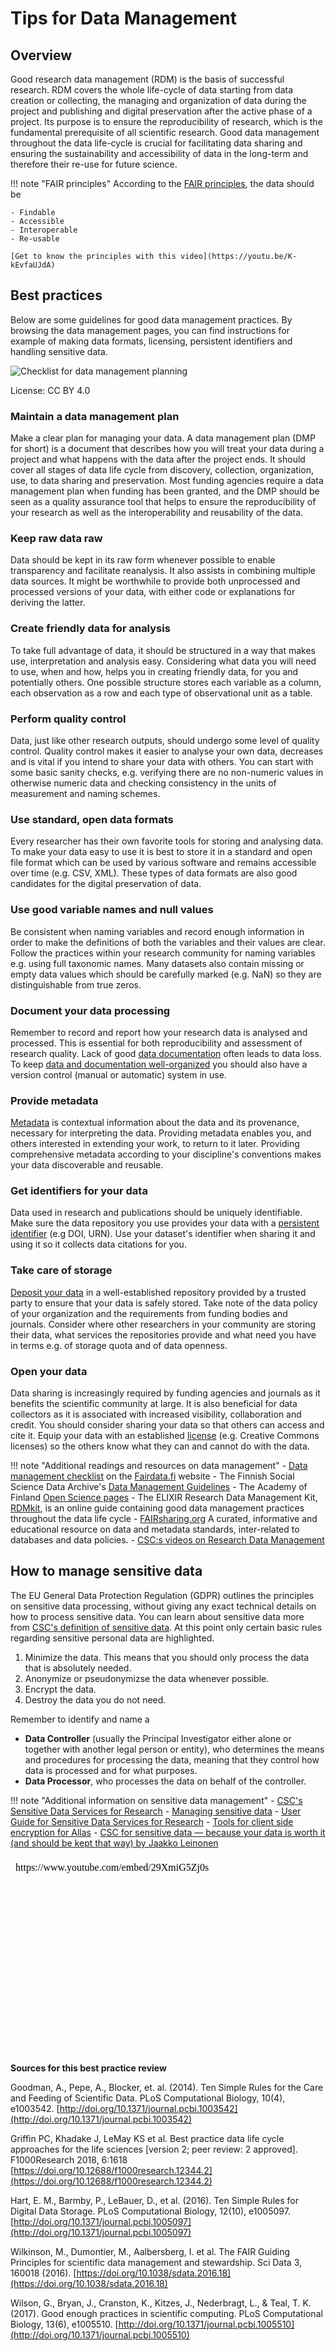 # Tips for Data Management

## Overview

Good research data management (RDM) is the basis of successful research. RDM covers the whole life-cycle of data starting from data creation or collecting, the managing and organization of data during the project and publishing and digital preservation after the active phase of a project. Its purpose is to ensure the reproducibility of research, which is the fundamental prerequisite of all scientific research.  Good data management throughout the data life-cycle is crucial for facilitating data sharing and ensuring the sustainability and accessibility of data in the long-term and therefore their re-use for future science.

!!! note "FAIR principles"
    According to the [FAIR principles](https://www.go-fair.org/fair-principles/), the data should be 
    
    - Findable
    - Accessible
    - Interoperable
    - Re-usable
    
    [Get to know the principles with this video](https://youtu.be/K-kEvfaUJdA)
   
   
## Best practices

Below are some guidelines for good data management practices. By browsing the data management pages, you can find instructions for example of 
making data formats, licensing, persistent identifiers and handling sensitive data.

![Checklist for data management planning](../../img/Checklist_for_DMP_v1.png "Checklist for how to be successful in data management planning")

License: CC BY 4.0
 
### Maintain a data management plan

Make a clear plan for managing your data. A data management plan (DMP for short) is a document that describes how you will treat your data during a project and what happens with the data after the project ends. It should cover all stages of data life cycle from discovery, collection, organization, use, to data sharing and preservation. Most funding agencies require a data management plan when funding has been granted, and the DMP should be seen as a quality assurance tool that helps to ensure the reproducibility of your research as well as the interoperability and reusability of the data.

### Keep raw data raw

Data should be kept in its raw form whenever possible to enable transparency and facilitate reanalysis. It also assists in combining multiple data sources. It might be worthwhile to provide both unprocessed and processed versions of your data, with either code or explanations for deriving the latter.

### Create friendly data for analysis

To take full advantage of data, it should be structured in a way that makes use, interpretation and analysis easy. Considering what data you will need to use, when and how, helps you in creating friendly data, for you and potentially others. One possible structure stores each variable as a column, each observation as a row and each type of observational unit as a table.

### Perform quality control

Data, just like other research outputs, should undergo some level of quality control. Quality control makes it easier to analyse your own data, decreases and is vital if you intend to share your data with others. You can start with some basic sanity checks, e.g. verifying there are no non-numeric values in otherwise numeric data and checking consistency in the units of measurement and naming schemes.

### Use standard, open data formats

Every researcher has their own favorite tools for storing and analysing data. To make your data easy to use it is best to store it in a standard and open file format which can be used by various software and remains accessible over time (e.g. CSV, XML). These types of data formats are also good candidates for the digital preservation of data.

### Use good variable names and null values

Be consistent when naming variables and record enough information in order to make the definitions of both the variables and their values are clear. Follow the practices within your research community for naming variables e.g. using full taxonomic names. Many datasets also contain missing or empty data values which should be carefully marked (e.g. NaN) so they are distinguishable from true zeros.

### Document your data processing

Remember to record and report how your research data is analysed and processed. This is essential for both reproducibility and assessment of research quality. Lack of good [data documentation](metadata-and-documentation.md#data-documentation-also-called-detailed-descriptive-metadata-or-data-level-metadata) often leads to data loss. To keep [data and documentation well-organized](metadata-and-documentation.md#data-organization) you should also have a version control (manual or automatic) system in use. 

### Provide metadata

[Metadata](metadata-and-documentation.md#metadata-types) is contextual information about the data and its provenance, necessary for interpreting the data. Providing metadata enables you, and others interested in extending your work, to return to it later. Providing comprehensive metadata according to your discipline's conventions makes your data discoverable and reusable.

### Get identifiers for your data

Data used in research and publications should be uniquely identifiable. Make sure the data repository you use provides your data with a [persistent identifier](publishing-datasets.md#persistent-identifiers) (e.g DOI, URN). Use your dataset's identifier when sharing it and using it so it collects data citations for you.

### Take care of storage

[Deposit your data](publishing-datasets.md#where-to-host-and-publish-datasets) in a well-established repository provided by a trusted party to ensure that your data is safely stored. Take note of the data policy of your organization and the requirements from funding bodies and journals. Consider where other researchers in your community are storing their data, what services the repositories provide and what need you have in terms e.g. of storage quota and of data openness.

### Open your data

Data sharing is increasingly required by funding agencies and journals as it benefits the scientific community at large. It is also beneficial for data collectors as it is associated with increased visibility, collaboration and credit. You should consider sharing your data so that others can access and cite it. Equip your data with an established [license](publishing-datasets.md#licensing-rights) (e.g. Creative Commons licenses) so the others know what they can and cannot do with the data.

!!! note "Additional readings and resources on data management"
    - [Data management checklist](https://www.fairdata.fi/en/why-fairdata/data-management-checklist/) on the [Fairdata.fi](http://fairdata.fi/) website
    - The Finnish Social Science Data Archive's [Data Management Guidelines](http://www.fsd.uta.fi/aineistonhallinta/en/)
    - The Academy of Finland [Open Science pages](https://www.aka.fi/en/research-funding/responsible-science/open-science/)
    - The ELIXIR Research Data Management Kit, [RDMkit](https://rdmkit.elixir-europe.org/), is an online guide containing good data management practices throughout the data life cycle
    - [FAIRsharing.org](https://fairsharing.org/) A curated, informative and educational resource on data and metadata standards, inter-related to databases and data policies.
    - [CSC:s videos on Research Data Management](https://video.csc.fi/playlist/details/0_xtsuml9w)  


## How to manage sensitive data

The EU General Data Protection Regulation (GDPR) outlines the principles on sensitive data processing, without giving any exact technical details on how to process sensitive data. You can learn about sensitive data more from [CSC's definition of sensitive data](https://research.csc.fi/en/definition-of-sensitive-data). At this point only certain basic rules regarding sensitive personal data are highlighted.

  1. Minimize the data. This means that you should only process the data that is absolutely needed. 
  2. Anonymize or pseudonymizse the data whenever possible. 
  3. Encrypt the data.
  4. Destroy the data you do not need. 

Remember to identify and name a
  - **Data Controller** (usually the Principal Investigator either alone or together with another legal person or entity), who determines the means and procedures for processing the data, meaning that they control how data is processed and for what purposes.
  - **Data Processor**, who processes the data on behalf of the controller. 

!!! note "Additional information on sensitive data management"
    - [CSC's Sensitive Data Services for Research](https://research.csc.fi/sensitive-data)
    - [Managing sensitive data](https://research.csc.fi/en/managing-sensitive-data)
    - [User Guide for Sensitive Data Services for Research](../sensitive-data/index.md)
    - [Tools for client side encryption for Allas](../Allas/allas_encryption.md)
    - [CSC for sensitive data — because your data is worth it (and should be kept that way) by Jaakko Leinonen](https://www.csc.fi/en/-/csc-for-sensitive-data-because-your-data-is-worth-it-and-should-be-kept-that-way-)

<iframe allow="autoplay; encrypted-media" allowfullscreen="" frameborder="0" height="315" srcdoc="https://www.youtube.com/embed/29XmiG5Zj0s" title="Webinar: What are the policies and possibilities for managing your sensitive data?" width="560"></iframe>


**Sources for this best practice review**

Goodman, A., Pepe, A., Blocker, et. al. (2014). Ten Simple Rules for the Care and Feeding of Scientific Data. PLoS Computational Biology, 10(4), e1003542. [http://doi.org/10.1371/journal.pcbi.1003542](http://doi.org/10.1371/journal.pcbi.1003542)

Griffin PC, Khadake J, LeMay KS et al. Best practice data life cycle approaches for the life sciences [version 2; peer review: 2 approved]. F1000Research 2018, 6:1618 [https://doi.org/10.12688/f1000research.12344.2](https://doi.org/10.12688/f1000research.12344.2)

Hart, E. M., Barmby, P., LeBauer, D., et al. (2016). Ten Simple Rules for Digital Data Storage. PLoS Computational Biology, 12(10), e1005097. [http://doi.org/10.1371/journal.pcbi.1005097](http://doi.org/10.1371/journal.pcbi.1005097)

Wilkinson, M., Dumontier, M., Aalbersberg, I. et al. The FAIR Guiding Principles for scientific data management and stewardship. Sci Data 3, 160018 (2016). [https://doi.org/10.1038/sdata.2016.18](https://doi.org/10.1038/sdata.2016.18)

Wilson, G., Bryan, J., Cranston, K., Kitzes, J., Nederbragt, L., & Teal, T. K. (2017). Good enough practices in scientific computing. PLoS Computational Biology, 13(6), e1005510. [http://doi.org/10.1371/journal.pcbi.1005510](http://doi.org/10.1371/journal.pcbi.1005510)
